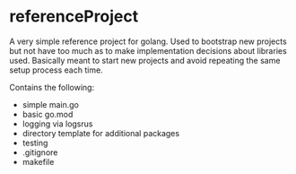 # referenceProject

A very simple reference project for golang.  Used to bootstrap new projects but not have too 
much as to make implementation decisions about libraries used.  Basically meant to start
new projects and avoid repeating the same setup process each time.

Contains the following:

* simple main.go
* basic go.mod
* logging via logsrus
* directory template for additional packages
* testing
* .gitignore
* makefile
